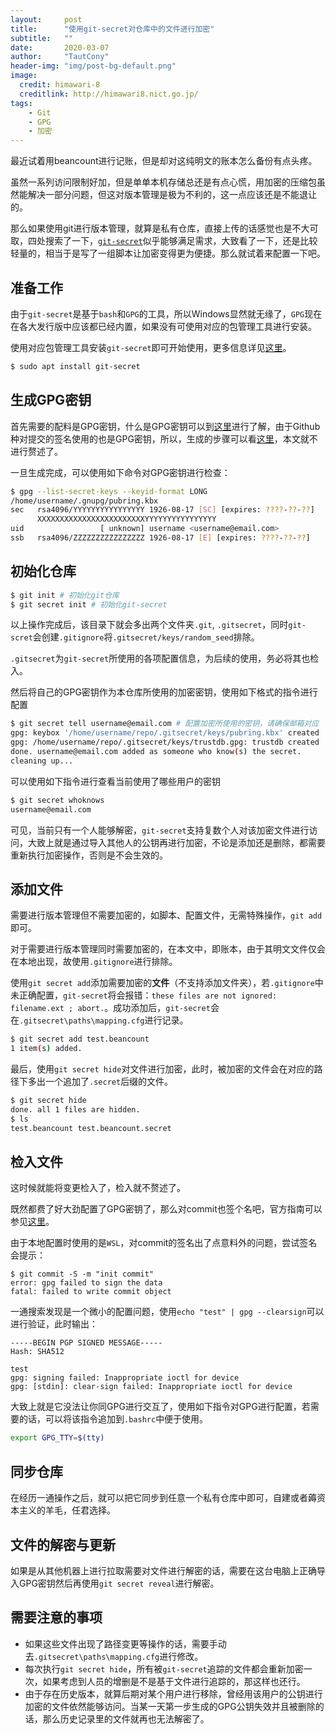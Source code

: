 ```yaml
---
layout:     post
title:      "使用git-secret对仓库中的文件进行加密"
subtitle:   ""
date:       2020-03-07
author:     "TautCony"
header-img: "img/post-bg-default.png"
image:
  credit: himawari-8
  creditlink: http://himawari8.nict.go.jp/
tags:
    - Git
    - GPG
    - 加密
---
```


最近试着用beancount进行记账，但是却对这纯明文的账本怎么备份有点头疼。

<!--more-->

虽然一系列访问限制好加，但是单单本机存储总还是有点心慌，用加密的压缩包虽然能解决一部分问题，但这对版本管理是极为不利的，这一点应该还是不能退让的。

那么如果使用git进行版本管理，就算是私有仓库，直接上传的话感觉也是不大可取，四处搜索了一下，[`git-secret`](https://git-secret.io/)似乎能够满足需求，大致看了一下，还是比较轻量的，相当于是写了一组脚本让加密变得更为便捷。那么就试着来配置一下吧。

## 准备工作

由于`git-secret`是基于`bash`和`GPG`的工具，所以Windows显然就无缘了，`GPG`现在在各大发行版中应该都已经内置，如果没有可使用对应的包管理工具进行安装。

使用对应包管理工具安装`git-secret`即可开始使用，更多信息详见[这里](https://github.com/sobolevn/git-secret#installation)。

```bash
$ sudo apt install git-secret
```

## 生成GPG密钥

首先需要的配料是GPG密钥，什么是GPG密钥可以到[这里](https://zh.wikipedia.org/wiki/GnuPG)进行了解，由于Github种对提交的签名使用的也是GPG密钥，所以，生成的步骤可以看[这里](https://help.github.com/cn/github/authenticating-to-github/generating-a-new-gpg-key)，本文就不进行赘述了。

一旦生成完成，可以使用如下命令对GPG密钥进行检查：
```bash
$ gpg --list-secret-keys --keyid-format LONG
/home/username/.gnupg/pubring.kbx
sec   rsa4096/YYYYYYYYYYYYYYYY 1926-08-17 [SC] [expires: ????-??-??]
      XXXXXXXXXXXXXXXXXXXXXXXXYYYYYYYYYYYYYYYY
uid                 [ unknown] username <username@email.com>
ssb   rsa4096/ZZZZZZZZZZZZZZZZ 1926-08-17 [E] [expires: ????-??-??]
```


## 初始化仓库

```bash
$ git init # 初始化git仓库
$ git secret init # 初始化git-secret
```

以上操作完成后，该目录下就会多出两个文件夹`.git`, `.gitsecret`，同时`git-scret`会创建`.gitignore`将`.gitsecret/keys/random_seed`排除。

`.gitsecret`为`git-secret`所使用的各项配置信息，为后续的使用，务必将其也检入。

然后将自己的GPG密钥作为本仓库所使用的加密密钥，使用如下格式的指令进行配置

```bash
$ git secret tell username@email.com # 配置加密所使用的密钥，请确保邮箱对应
gpg: keybox '/home/username/repo/.gitsecret/keys/pubring.kbx' created
gpg: /home/username/repo/.gitsecret/keys/trustdb.gpg: trustdb created
done. username@email.com added as someone who know(s) the secret.
cleaning up...
```

可以使用如下指令进行查看当前使用了哪些用户的密钥
```bash
$ git secret whoknows
username@email.com
```

可见，当前只有一个人能够解密，`git-secret`支持复数个人对该加密文件进行访问，大致上就是通过导入其他人的公钥再进行加密，不论是添加还是删除，都需要重新执行加密操作，否则是不会生效的。

## 添加文件

需要进行版本管理但不需要加密的，如脚本、配置文件，无需特殊操作，`git add`即可。

对于需要进行版本管理同时需要加密的，在本文中，即账本，由于其明文文件仅会在本地出现，故使用`.gitignore`进行排除。

使用`git secret add`添加需要加密的**文件**（不支持添加文件夹），若`.gitignore`中未正确配置，`git-secret`将会报错：`these files are not ignored: filename.ext ; abort.`。成功添加后，`git-secret`会在`.gitsecret\paths\mapping.cfg`进行记录。
```bash
$ git secret add test.beancount
1 item(s) added.
```


最后，使用`git secret hide`对文件进行加密，此时，被加密的文件会在对应的路径下多出一个追加了`.secret`后缀的文件。
```bash
$ git secret hide
done. all 1 files are hidden.
$ ls
test.beancount test.beancount.secret
```

## 检入文件

这时候就能将变更检入了，检入就不赘述了。

既然都费了好大劲配置了GPG密钥了，那么对commit也签个名吧，官方指南可以参见[这里](https://git-scm.com/book/zh/v2/Git-%E5%B7%A5%E5%85%B7-%E7%AD%BE%E7%BD%B2%E5%B7%A5%E4%BD%9C)。

由于本地配置时使用的是`WSL`，对commit的签名出了点意料外的问题，尝试签名会提示：
```
$ git commit -S -m "init commit"
error: gpg failed to sign the data
fatal: failed to write commit object
```

一通搜索发现是一个微小的配置问题，使用`echo "test" | gpg --clearsign`可以进行验证，此时输出：
```
-----BEGIN PGP SIGNED MESSAGE-----
Hash: SHA512

test
gpg: signing failed: Inappropriate ioctl for device
gpg: [stdin]: clear-sign failed: Inappropriate ioctl for device
```

大致上就是它没法让你同GPG进行交互了，使用如下指令对GPG进行配置，若需要的话，可以将该指令追加到`.bashrc`中便于使用。
```bash
export GPG_TTY=$(tty)
```

## 同步仓库

在经历一通操作之后，就可以把它同步到任意一个私有仓库中即可，自建或者薅资本主义的羊毛，任君选择。

## 文件的解密与更新

如果是从其他机器上进行拉取需要对文件进行解密的话，需要在这台电脑上正确导入GPG密钥然后再使用`git secret reveal`进行解密。

## 需要注意的事项

- 如果这些文件出现了路径变更等操作的话，需要手动去`.gitsecret\paths\mapping.cfg`进行修改。
- 每次执行`git secret hide`，所有被`git-secret`追踪的文件都会重新加密一次，如果考虑到人员的增删是不是基于文件进行追踪的，那这样也还行。
- 由于存在历史版本，就算后期对某个用户进行移除，曾经用该用户的公钥进行加密的文件依然能够访问。当某一天第一步生成的GPG公钥失效并且被删除的话，那么历史记录里的文件就再也无法解密了。
